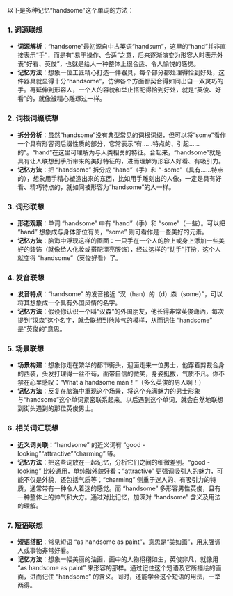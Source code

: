 以下是多种记忆“handsome”这个单词的方法：

### 1. 词源联想
 - **词源解析**：“handsome”最初源自中古英语“handsum”，这里的“hand”并非直接表示“手”，而是有“易于操作、合适”之意，后来逐渐演变为形容人时表示外表“好看、英俊”，也就是给人一种整体上很合适、令人愉悦的感觉。
 - **记忆方法**：想象一位工匠精心打造一件器具，每个部分都处理得恰到好处，这件器具就显得十分“handsome”，仿佛各个方面都契合得如同出自一双灵巧的手。再延伸到形容人，一个人的容貌和举止搭配得恰到好处，就是“英俊、好看”的，就像被精心雕琢过一样。

### 2. 词根词缀联想
 - **拆分分析**：虽然“handsome”没有典型常见的词根词缀，但可以将“some”看作一个具有形容词后缀性质的部分，它常表示“有……特点的、引起……的”。“hand”在这里可理解为与人类相关的特征。合起来，“handsome”就是具有让人联想到手所带来的美好特征的，进而理解为形容人好看、有吸引力。
 - **记忆方法**：把 “handsome” 拆分成 “hand”（手）和 “-some”（具有……特点的），想象用手精心塑造出来的东西，比如用手雕刻出的人像，一定是具有好看、精巧特点的，就如同被形容为“handsome”的人一样。

### 3. 词形联想
 - **形态观察**：单词 “handsome” 中有 “hand”（手）和 “some”（一些）。可以把 “hand” 想象成与身体部位有关，“some” 则可看作是一些美好的元素。
 - **记忆方法**：脑海中浮现这样的画面：一只手在一个人的脸上或身上添加一些美好的装饰（就像给人化妆或搭配漂亮服饰），经过这样的“动手”打扮，这个人就变得 “handsome”（英俊好看）了。

### 4. 发音联想
 - **发音特点**：“handsome” 的发音接近 “汉（han）的（d）森（some）”，可以将其想象成一个具有外国风情的名字。
 - **记忆方法**：假设你认识一个叫“汉森”的外国朋友，他长得非常英俊潇洒，每次提到“汉森”这个名字，就会联想到他帅气的模样，从而记住 “handsome” 是“英俊的”意思。

### 5. 场景联想
 - **场景构建**：想象你走在繁华的都市街头，迎面走来一位男士，他穿着剪裁合身的西装，头发打理得一丝不苟，面带自信的微笑，身姿挺拔，气质不凡。你不禁在心里感叹：“What a handsome man！”（多么英俊的男人啊！）
 - **记忆方法**：反复在脑海中重现这个场景，将这个充满魅力的男士形象与“handsome”这个单词紧密联系起来。以后遇到这个单词，就会自然地联想到街头遇到的那位英俊男士。

### 6. 相关词汇联想
 - **近义词关联**：“handsome” 的近义词有 “good - looking”“attractive”“charming” 等。
 - **记忆方法**：把这些词放在一起记忆，分析它们之间的细微差别。“good - looking” 比较通用，单纯指外貌好看；“attractive” 更强调吸引人的魅力，可能不仅是外貌，还包括气质等；“charming” 侧重于迷人的、有吸引力的特质，通常带有一种令人着迷的感觉。而 “handsome” 多形容男性英俊，且有一种整体上的帅气和大方。通过对比记忆，加深对 “handsome” 含义及用法的理解。

### 7. 短语联想
 - **短语搭配**：常见短语 “as handsome as paint”，意思是“美如画”，用来强调人或事物非常好看。
 - **记忆方法**：想象一幅美丽的油画，画中的人物栩栩如生，英俊非凡，就像用 “as handsome as paint” 来形容的那样。通过记住这个短语及它所描绘的画面，进而记住 “handsome” 的含义。同时，还能学会这个短语的用法，一举两得。 